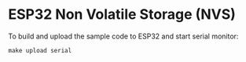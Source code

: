 # ESP32 Non Volatile Storage (NVS)

To build and upload the sample code to ESP32 and start serial monitor:

```
make upload serial
```
